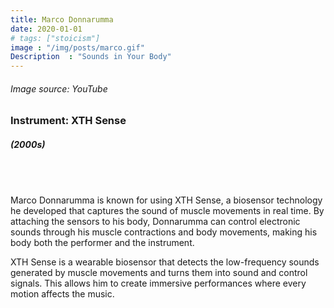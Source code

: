 ```yaml
---
title: Marco Donnarumma
date: 2020-01-01
# tags: ["stoicism"]
image : "/img/posts/marco.gif"
Description  : "Sounds in Your Body"
---
```


###### *Image source: YouTube*

### Instrument: **XTH Sense**

##### (2000s)

## &nbsp;

Marco Donnarumma is known for using XTH Sense, a biosensor technology he developed that captures the sound of muscle movements in real time. By attaching the sensors to his body, Donnarumma can control electronic sounds through his muscle contractions and body movements, making his body both the performer and the instrument.

XTH Sense is a wearable biosensor that detects the low-frequency sounds generated by muscle movements and turns them into sound and control signals. This allows him to create immersive performances where every motion affects the music.